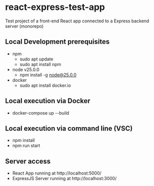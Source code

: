 # react-express-test-app
Test project of a front-end React app connected to a Express backend server (monorepo)

## Local Development prerequisites

- npm
    - sudo apt update
    - sudo apt install npm
- node v25.0.0
    - npm install -g node@25.0.0
- docker
    - sudo apt install docker.io

## Local execution via Docker

- docker-compose up --build

## Local execution via command line (VSC)

- npm install
- npm run start

## Server access

- React App running at http://localhost:5000/
- ExpressJS Server running at http://localhost:3000/